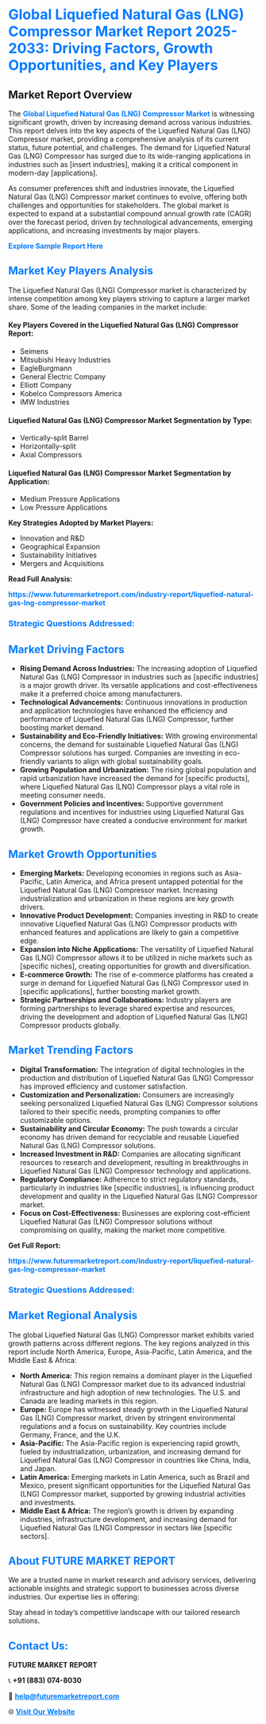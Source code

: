 <h1 style="color: #007BFF;">Global Liquefied Natural Gas (LNG) Compressor Market Report 2025-2033: Driving Factors, Growth Opportunities, and Key Players</h1>

<section id="overview">
<h2>Market Report Overview</h2>
<p>The <a href="https://www.futuremarketreport.com/industry-report/liquefied-natural-gas-lng-compressor-market" style="color: #007BFF; text-decoration: none;"><strong>Global Liquefied Natural Gas (LNG) Compressor Market</strong></a> is witnessing significant growth, driven by increasing demand across various industries. This report delves into the key aspects of the Liquefied Natural Gas (LNG) Compressor market, providing a comprehensive analysis of its current status, future potential, and challenges. The demand for Liquefied Natural Gas (LNG) Compressor has surged due to its wide-ranging applications in industries such as [insert industries], making it a critical component in modern-day [applications].</p>
<p>As consumer preferences shift and industries innovate, the Liquefied Natural Gas (LNG) Compressor market continues to evolve, offering both challenges and opportunities for stakeholders. The global market is expected to expand at a substantial compound annual growth rate (CAGR) over the forecast period, driven by technological advancements, emerging applications, and increasing investments by major players.</p>
</section>

<section id="overview">
<p><a href="https://www.futuremarketreport.com/request-sample/reportId=60620" style="color: #007BFF; text-decoration: none;"><strong>Explore Sample Report Here</strong></a></p>
</section>

<section id="key-players">
<h2 style="color: #007BFF;">Market Key Players Analysis</h2>
<p>The Liquefied Natural Gas (LNG) Compressor market is characterized by intense competition among key players striving to capture a larger market share. Some of the leading companies in the market include:</p>
<h4>Key Players Covered in the Liquefied Natural Gas (LNG) Compressor Report:</h4>
<ul><li>Seimens</li><li>Mitsubishi Heavy Industries</li><li>EagleBurgmann</li><li>General Electric Company</li><li>Elliott Company</li><li>Kobelco Compressors America</li><li>IMW Industries</li></ul>
<h4>Liquefied Natural Gas (LNG) Compressor Market Segmentation by Type:</h4>
<ul><li>Vertically-split Barrel</li><li>Horizontally-split</li><li>Axial Compressors</li></ul>

<h4>Liquefied Natural Gas (LNG) Compressor Market Segmentation by Application:</h4>
<ul><li>Medium Pressure Applications</li><li>Low Pressure Applications</li></ul>
<p><strong>Key Strategies Adopted by Market Players:</strong></p>
<ul>
<li>Innovation and R&D</li>
<li>Geographical Expansion</li>
<li>Sustainability Initiatives</li>
<li>Mergers and Acquisitions</li>
</ul>
</section>

<section>
<p><strong>Read Full Analysis: </strong></p><a href="https://www.futuremarketreport.com/industry-report/liquefied-natural-gas-lng-compressor-market" style="color: #007BFF; text-decoration: none;"><strong>https://www.futuremarketreport.com/industry-report/liquefied-natural-gas-lng-compressor-market</strong></a>
<h3 style="color: #007BFF;">Strategic Questions Addressed:</h3>
</section>

<section id="driving-factors">
<h2 style="color: #007BFF;">Market Driving Factors</h2>
<ul>
<li><strong>Rising Demand Across Industries:</strong> The increasing adoption of Liquefied Natural Gas (LNG) Compressor in industries such as [specific industries] is a major growth driver. Its versatile applications and cost-effectiveness make it a preferred choice among manufacturers.</li>
<li><strong>Technological Advancements:</strong> Continuous innovations in production and application technologies have enhanced the efficiency and performance of Liquefied Natural Gas (LNG) Compressor, further boosting market demand.</li>
<li><strong>Sustainability and Eco-Friendly Initiatives:</strong> With growing environmental concerns, the demand for sustainable Liquefied Natural Gas (LNG) Compressor solutions has surged. Companies are investing in eco-friendly variants to align with global sustainability goals.</li>
<li><strong>Growing Population and Urbanization:</strong> The rising global population and rapid urbanization have increased the demand for [specific products], where Liquefied Natural Gas (LNG) Compressor plays a vital role in meeting consumer needs.</li>
<li><strong>Government Policies and Incentives:</strong> Supportive government regulations and incentives for industries using Liquefied Natural Gas (LNG) Compressor have created a conducive environment for market growth.</li>
</ul>
</section>

<section id="growth-opportunities">
<h2 style="color: #007BFF;">Market Growth Opportunities</h2>
<ul>
<li><strong>Emerging Markets:</strong> Developing economies in regions such as Asia-Pacific, Latin America, and Africa present untapped potential for the Liquefied Natural Gas (LNG) Compressor market. Increasing industrialization and urbanization in these regions are key growth drivers.</li>
<li><strong>Innovative Product Development:</strong> Companies investing in R&D to create innovative Liquefied Natural Gas (LNG) Compressor products with enhanced features and applications are likely to gain a competitive edge.</li>
<li><strong>Expansion into Niche Applications:</strong> The versatility of Liquefied Natural Gas (LNG) Compressor allows it to be utilized in niche markets such as [specific niches], creating opportunities for growth and diversification.</li>
<li><strong>E-commerce Growth:</strong> The rise of e-commerce platforms has created a surge in demand for Liquefied Natural Gas (LNG) Compressor used in [specific applications], further boosting market growth.</li>
<li><strong>Strategic Partnerships and Collaborations:</strong> Industry players are forming partnerships to leverage shared expertise and resources, driving the development and adoption of Liquefied Natural Gas (LNG) Compressor products globally.</li>
</ul>
</section>

<section id="trending-factors">
<h2 style="color: #007BFF;">Market Trending Factors</h2>
<ul>
<li><strong>Digital Transformation:</strong> The integration of digital technologies in the production and distribution of Liquefied Natural Gas (LNG) Compressor has improved efficiency and customer satisfaction.</li>
<li><strong>Customization and Personalization:</strong> Consumers are increasingly seeking personalized Liquefied Natural Gas (LNG) Compressor solutions tailored to their specific needs, prompting companies to offer customizable options.</li>
<li><strong>Sustainability and Circular Economy:</strong> The push towards a circular economy has driven demand for recyclable and reusable Liquefied Natural Gas (LNG) Compressor solutions.</li>
<li><strong>Increased Investment in R&D:</strong> Companies are allocating significant resources to research and development, resulting in breakthroughs in Liquefied Natural Gas (LNG) Compressor technology and applications.</li>
<li><strong>Regulatory Compliance:</strong> Adherence to strict regulatory standards, particularly in industries like [specific industries], is influencing product development and quality in the Liquefied Natural Gas (LNG) Compressor market.</li>
<li><strong>Focus on Cost-Effectiveness:</strong> Businesses are exploring cost-efficient Liquefied Natural Gas (LNG) Compressor solutions without compromising on quality, making the market more competitive.</li>
</ul>
</section>

<section>
<p><strong>Get Full Report: </strong></p><a href="https://www.futuremarketreport.com/industry-report/liquefied-natural-gas-lng-compressor-market" style="color: #007BFF; text-decoration: none;"><strong>https://www.futuremarketreport.com/industry-report/liquefied-natural-gas-lng-compressor-market</strong></a>
<h3 style="color: #007BFF;">Strategic Questions Addressed:</h3>
</section>


<section id="regional-analysis">
<h2 style="color: #007BFF;">Market Regional Analysis</h2>
<p>The global Liquefied Natural Gas (LNG) Compressor market exhibits varied growth patterns across different regions. The key regions analyzed in this report include North America, Europe, Asia-Pacific, Latin America, and the Middle East & Africa:</p>
<ul>
<li><strong>North America:</strong> This region remains a dominant player in the Liquefied Natural Gas (LNG) Compressor market due to its advanced industrial infrastructure and high adoption of new technologies. The U.S. and Canada are leading markets in this region.</li>
<li><strong>Europe:</strong> Europe has witnessed steady growth in the Liquefied Natural Gas (LNG) Compressor market, driven by stringent environmental regulations and a focus on sustainability. Key countries include Germany, France, and the U.K.</li>
<li><strong>Asia-Pacific:</strong> The Asia-Pacific region is experiencing rapid growth, fueled by industrialization, urbanization, and increasing demand for Liquefied Natural Gas (LNG) Compressor in countries like China, India, and Japan.</li>
<li><strong>Latin America:</strong> Emerging markets in Latin America, such as Brazil and Mexico, present significant opportunities for the Liquefied Natural Gas (LNG) Compressor market, supported by growing industrial activities and investments.</li>
<li><strong>Middle East & Africa:</strong> The region’s growth is driven by expanding industries, infrastructure development, and increasing demand for Liquefied Natural Gas (LNG) Compressor in sectors like [specific sectors].</li>
</ul>
</section>

<footer>
<h2 style="color: #007BFF;">About FUTURE MARKET REPORT</h2>
<p>We are a trusted name in market research and advisory services, delivering actionable insights and strategic support to businesses across diverse industries. Our expertise lies in offering:</p>

<p>Stay ahead in today’s competitive landscape with our tailored research solutions.</p>

<h2 style="color: #007BFF;">Contact Us:</h2>
<p><strong>FUTURE MARKET REPORT</strong></p>
<p>📞 <strong>+91 (883) 074-8030</strong></p>
<p>📧 <strong><a href="mailto:help@futuremarketreport.com" style="color: #007BFF;">help@futuremarketreport.com</a></strong></p>
<p>🌐 <strong><a href="https://www.futuremarketreport.com/" style="color: #007BFF;">Visit Our Website</a></strong></p>
</footer>